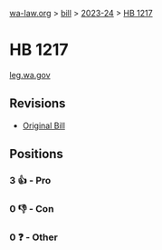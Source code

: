 [wa-law.org](/) > [bill](/bill/) > [2023-24](/bill/2023-24/) > [HB 1217](/bill/2023-24/hb/1217/)

# HB 1217
[leg.wa.gov](https://app.leg.wa.gov/billsummary?BillNumber=1217&Year=2023&Initiative=false)

## Revisions
* [Original Bill](1/)

## Positions
### 3 👍 - Pro

### 0 👎 - Con

### 0 ❓ - Other
